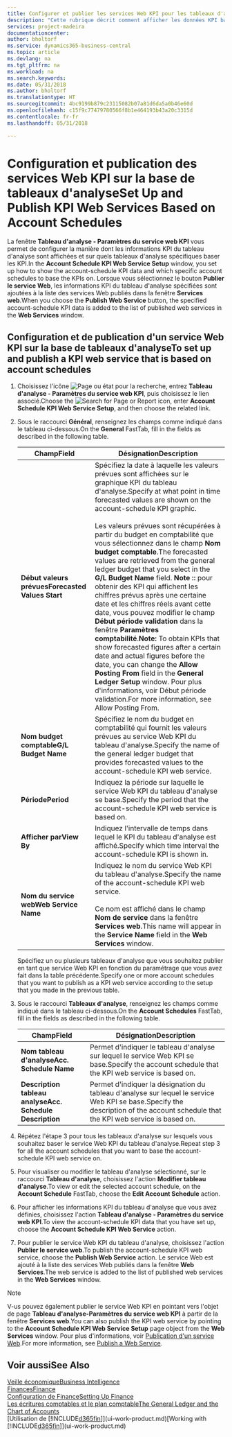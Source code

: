 ```yaml
---
title: Configurer et publier les services Web KPI pour les tableaux d'analyse | Microsoft Docs
description: "Cette rubrique décrit comment afficher les données KPI basées sur des tableaux d'analyse spécifiques."
services: project-madeira
documentationcenter: 
author: bholtorf
ms.service: dynamics365-business-central
ms.topic: article
ms.devlang: na
ms.tgt_pltfrm: na
ms.workload: na
ms.search.keywords: 
ms.date: 05/31/2018
ms.author: bholtorf
ms.translationtype: HT
ms.sourcegitcommit: 4bc9199b879c23115082b07a81d6da5a0b46e60d
ms.openlocfilehash: c15f9c77479780566f8b1e464193b43a20c3315d
ms.contentlocale: fr-fr
ms.lasthandoff: 05/31/2018

---
```

# <a name="set-up-and-publish-kpi-web-services-based-on-account-schedules"></a><span data-ttu-id="182fb-103">Configuration et publication des services Web KPI sur la base de tableaux d'analyse</span><span class="sxs-lookup"><span data-stu-id="182fb-103">Set Up and Publish KPI Web Services Based on Account Schedules</span></span>
<span data-ttu-id="182fb-104">La fenêtre **Tableau d'analyse - Paramètres du service web KPI** vous permet de configurer la manière dont les informations KPI du tableau d'analyse sont affichées et sur quels tableaux d'analyse spécifiques baser les KPI.</span><span class="sxs-lookup"><span data-stu-id="182fb-104">In the **Account Schedule KPI Web Service Setup** window, you set up how to show the account-schedule KPI data and which specific account schedules to base the KPIs on.</span></span> <span data-ttu-id="182fb-105">Lorsque vous sélectionnez le bouton **Publier le service Web**, les informations KPI du tableau d'analyse spécifiées sont ajoutées à la liste des services Web publiés dans la fenêtre **Services web**.</span><span class="sxs-lookup"><span data-stu-id="182fb-105">When you choose the **Publish Web Service** button, the specified account-schedule KPI data is added to the list of published web services in the **Web Services** window.</span></span>  

## <a name="to-set-up-and-publish-a-kpi-web-service-that-is-based-on-account-schedules"></a><span data-ttu-id="182fb-106">Configuration et de publication d'un service Web KPI sur la base de tableaux d'analyse</span><span class="sxs-lookup"><span data-stu-id="182fb-106">To set up and publish a KPI web service that is based on account schedules</span></span>  
1.  <span data-ttu-id="182fb-107">Choisissez l'icône ![Page ou état pour la recherche](media/ui-search/search_small.png "icône Page ou état pour la recherche"), entrez **Tableau d'analyse - Paramètres du service web KPI**, puis choisissez le lien associé.</span><span class="sxs-lookup"><span data-stu-id="182fb-107">Choose the ![Search for Page or Report](media/ui-search/search_small.png "Search for Page or Report icon") icon, enter **Account Schedule KPI Web Service Setup**, and then choose the related link.</span></span>  
2.  <span data-ttu-id="182fb-108">Sous le raccourci **Général**, renseignez les champs comme indiqué dans le tableau ci-dessous.</span><span class="sxs-lookup"><span data-stu-id="182fb-108">On the **General** FastTab, fill in the fields as described in the following table.</span></span>  

    |<span data-ttu-id="182fb-109">Champ</span><span class="sxs-lookup"><span data-stu-id="182fb-109">Field</span></span>|<span data-ttu-id="182fb-110">Désignation</span><span class="sxs-lookup"><span data-stu-id="182fb-110">Description</span></span>|  
    |---------------------------------|---------------------------------------|  
    |<span data-ttu-id="182fb-111">**Début valeurs prévues**</span><span class="sxs-lookup"><span data-stu-id="182fb-111">**Forecasted Values Start**</span></span>|<span data-ttu-id="182fb-112">Spécifiez la date à laquelle les valeurs prévues sont affichées sur le graphique KPI du tableau d'analyse.</span><span class="sxs-lookup"><span data-stu-id="182fb-112">Specify at what point in time forecasted values are shown on the account-schedule KPI graphic.</span></span><br /><br /> <span data-ttu-id="182fb-113">Les valeurs prévues sont récupérées à partir du budget en comptabilité que vous sélectionnez dans le champ **Nom budget comptable**.</span><span class="sxs-lookup"><span data-stu-id="182fb-113">The forecasted values are retrieved from the general ledger budget that you select in the **G/L Budget Name** field.</span></span> <span data-ttu-id="182fb-114">**Note ::** pour obtenir des KPI qui affichent les chiffres prévus après une certaine date et les chiffres réels avant cette date, vous pouvez modifier le champ **Début période validation** dans la fenêtre **Paramètres comptabilité**.</span><span class="sxs-lookup"><span data-stu-id="182fb-114">**Note:**  To obtain KPIs that show forecasted figures after a certain date and actual figures before the date, you can change the **Allow Posting From** field in the **General Ledger Setup** window.</span></span> <span data-ttu-id="182fb-115">Pour plus d'informations, voir Début période validation.</span><span class="sxs-lookup"><span data-stu-id="182fb-115">For more information, see Allow Posting From.</span></span>|  
    |<span data-ttu-id="182fb-116">**Nom budget comptable**</span><span class="sxs-lookup"><span data-stu-id="182fb-116">**G/L Budget Name**</span></span>|<span data-ttu-id="182fb-117">Spécifiez le nom du budget en comptabilité qui fournit les valeurs prévues au service Web KPI du tableau d'analyse.</span><span class="sxs-lookup"><span data-stu-id="182fb-117">Specify the name of the general ledger budget that provides forecasted values to the account-schedule KPI web service.</span></span>|  
    |<span data-ttu-id="182fb-118">**Période**</span><span class="sxs-lookup"><span data-stu-id="182fb-118">**Period**</span></span>|<span data-ttu-id="182fb-119">Indiquez la période sur laquelle le service Web KPI du tableau d'analyse se base.</span><span class="sxs-lookup"><span data-stu-id="182fb-119">Specify the period that the account-schedule KPI web service is based on.</span></span>|  
    |<span data-ttu-id="182fb-120">**Afficher par**</span><span class="sxs-lookup"><span data-stu-id="182fb-120">**View By**</span></span>|<span data-ttu-id="182fb-121">Indiquez l'intervalle de temps dans lequel le KPI du tableau d'analyse est affiché.</span><span class="sxs-lookup"><span data-stu-id="182fb-121">Specify which time interval the account-schedule KPI is shown in.</span></span>|  
    |<span data-ttu-id="182fb-122">**Nom du service web**</span><span class="sxs-lookup"><span data-stu-id="182fb-122">**Web Service Name**</span></span>|<span data-ttu-id="182fb-123">Indiquez le nom du service Web KPI du tableau d'analyse.</span><span class="sxs-lookup"><span data-stu-id="182fb-123">Specify the name of the account-schedule KPI web service.</span></span><br /><br /> <span data-ttu-id="182fb-124">Ce nom est affiché dans le champ **Nom de service** dans la fenêtre **Services web**.</span><span class="sxs-lookup"><span data-stu-id="182fb-124">This name will appear in the **Service Name** field in the **Web Services** window.</span></span>|  

    <span data-ttu-id="182fb-125">Spécifiez un ou plusieurs tableaux d'analyse que vous souhaitez publier en tant que service Web KPI en fonction du paramétrage que vous avez fait dans la table précédente.</span><span class="sxs-lookup"><span data-stu-id="182fb-125">Specify one or more account schedules that you want to publish as a KPI web service according to the setup that you made in the previous table.</span></span>  

3.  <span data-ttu-id="182fb-126">Sous le raccourci **Tableaux d'analyse**, renseignez les champs comme indiqué dans le tableau ci-dessous.</span><span class="sxs-lookup"><span data-stu-id="182fb-126">On the **Account Schedules** FastTab, fill in the fields as described in the following table.</span></span>  

    |<span data-ttu-id="182fb-127">Champ</span><span class="sxs-lookup"><span data-stu-id="182fb-127">Field</span></span>|<span data-ttu-id="182fb-128">Désignation</span><span class="sxs-lookup"><span data-stu-id="182fb-128">Description</span></span>|  
    |---------------------------------|---------------------------------------|  
    |<span data-ttu-id="182fb-129">**Nom tableau d'analyse**</span><span class="sxs-lookup"><span data-stu-id="182fb-129">**Acc. Schedule Name**</span></span>|<span data-ttu-id="182fb-130">Permet d'indiquer le tableau d'analyse sur lequel le service Web KPI se base.</span><span class="sxs-lookup"><span data-stu-id="182fb-130">Specify the account schedule that the KPI web service is based on.</span></span>|  
    |<span data-ttu-id="182fb-131">**Description tableau analyse**</span><span class="sxs-lookup"><span data-stu-id="182fb-131">**Acc. Schedule Description**</span></span>|<span data-ttu-id="182fb-132">Permet d'indiquer la désignation du tableau d'analyse sur lequel le service Web KPI se base.</span><span class="sxs-lookup"><span data-stu-id="182fb-132">Specify the description of the account schedule that the KPI web service is based on.</span></span>|  

4.  <span data-ttu-id="182fb-133">Répétez l'étape 3 pour tous les tableaux d'analyse sur lesquels vous souhaitez baser le service Web KPI du tableau d'analyse.</span><span class="sxs-lookup"><span data-stu-id="182fb-133">Repeat step 3 for all the account schedules that you want to base the account-schedule KPI web service on.</span></span>  
5.  <span data-ttu-id="182fb-134">Pour visualiser ou modifier le tableau d'analyse sélectionné, sur le raccourci **Tableau d'analyse**, choisissez l'action **Modifier tableau d'analyse**.</span><span class="sxs-lookup"><span data-stu-id="182fb-134">To view or edit the selected account schedule, on the **Account Schedule** FastTab, choose the **Edit Account Schedule** action.</span></span>  
6.  <span data-ttu-id="182fb-135">Pour afficher les informations KPI du tableau d'analyse que vous avez définies, choisissez l'action **Tableau d'analyse - Paramètres du service web KPI**.</span><span class="sxs-lookup"><span data-stu-id="182fb-135">To view the account-schedule KPI data that you have set up, choose the **Account Schedule KPI Web Service** action.</span></span>  
7.  <span data-ttu-id="182fb-136">Pour publier le service Web KPI du tableau d'analyse, choisissez l'action **Publier le service web**.</span><span class="sxs-lookup"><span data-stu-id="182fb-136">To publish the account-schedule KPI web service, choose the **Publish Web Service** action.</span></span> <span data-ttu-id="182fb-137">Le service Web est ajouté à la liste des services Web publiés dans la fenêtre **Web Services**.</span><span class="sxs-lookup"><span data-stu-id="182fb-137">The web service is added to the list of published web services in the **Web Services** window.</span></span>  

> [!NOTE]  
>  <span data-ttu-id="182fb-138">V-us pouvez également publier le service Web KPI en pointant vers l'objet de page **Tableau d'analyse-Paramètres du service web KPI** à partir de la fenêtre **Services web**.</span><span class="sxs-lookup"><span data-stu-id="182fb-138">You can also publish the KPI web service by pointing to the **Account Schedule KPI Web Service Setup** page object from the **Web Services** window.</span></span> <span data-ttu-id="182fb-139">Pour plus d'informations, voir [Publication d'un service Web](across-how-publish-web-service.md).</span><span class="sxs-lookup"><span data-stu-id="182fb-139">For more information, see [Publish a Web Service](across-how-publish-web-service.md).</span></span>  

## <a name="see-also"></a><span data-ttu-id="182fb-140">Voir aussi</span><span class="sxs-lookup"><span data-stu-id="182fb-140">See Also</span></span>  
[<span data-ttu-id="182fb-141">Veille économique</span><span class="sxs-lookup"><span data-stu-id="182fb-141">Business Intelligence</span></span>](bi.md)  
[<span data-ttu-id="182fb-142">Finances</span><span class="sxs-lookup"><span data-stu-id="182fb-142">Finance</span></span>](finance.md)  
[<span data-ttu-id="182fb-143">Configuration de Finance</span><span class="sxs-lookup"><span data-stu-id="182fb-143">Setting Up Finance</span></span>](finance-setup-finance.md)  
[<span data-ttu-id="182fb-144">Les écritures comptables et le plan comptable</span><span class="sxs-lookup"><span data-stu-id="182fb-144">The General Ledger and the Chart of Accounts</span></span>](finance-general-ledger.md)  
<span data-ttu-id="182fb-145">[Utilisation de [!INCLUDE[d365fin](includes/d365fin_md.md)]](ui-work-product.md)</span><span class="sxs-lookup"><span data-stu-id="182fb-145">[Working with [!INCLUDE[d365fin](includes/d365fin_md.md)]](ui-work-product.md)</span></span>

